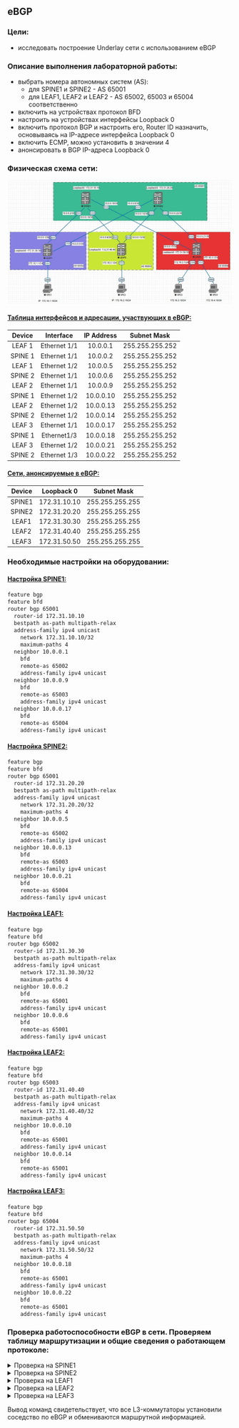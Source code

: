 ## eBGP

### Цели:
- исследовать построение Underlay сети с использованием eBGP

### Описание выполнения лабораторной работы:
- выбрать номера автономных систем (AS):
    - для SPINE1 и SPINE2 - AS 65001
    - для LEAF1, LEAF2 и LEAF2 - AS 65002, 65003 и 65004 соответственно
- включить на устройствах протокол BFD
- настроить на устройствах интерфейсы Loopback 0
- включить протокол BGP и настроить его, Router ID назначить, основываясь на IP-адресе интерфейса Loopback 0
- включить ECMP, можно установить в значении 4
- анонсировать в BGP IP-адреса Loopback 0

### Физическая схема сети:
![Схема](Network_topology_with_ebgp.jpg)

#### <u>Таблица интерфейсов и адресации, участвующих в eBGP:</u>

|Device|Interface|IP Address|Subnet Mask|
|:-:|:-:|:-:|:-:|
|LEAF 1|Ethernet 1/1|10.0.0.1|255.255.255.252|
|SPINE 1|Ethernet 1/1|10.0.0.2|255.255.255.252|
|LEAF 1|Ethernet 1/2|10.0.0.5|255.255.255.252|
|SPINE 2|Ethernet 1/1|10.0.0.6|255.255.255.252|
|LEAF 2|Ethernet 1/1|10.0.0.9|255.255.255.252|
|SPINE 1|Ethernet 1/2|10.0.0.10|255.255.255.252|
|LEAF 2|Ethernet 1/2|10.0.0.13|255.255.255.252|
|SPINE 2|Ethernet 1/2|10.0.0.14|255.255.255.252|
|LEAF 3|Ethernet 1/1|10.0.0.17|255.255.255.252|
|SPINE 1|Ethernet1/3|10.0.0.18|255.255.255.252|
|LEAF 3|Ethernet 1/2|10.0.0.21|255.255.255.252|
|SPINE 2|Ethernet 1/3|10.0.0.22|255.255.255.252|

#### <u>Сети, анонсируемые в eBGP:</u>

|Device|Loopback 0|Subnet Mask|
|:-:|:-:|:-:|
|SPINE1|172.31.10.10|255.255.255.255|
|SPINE2|172.31.20.20|255.255.255.255|
|LEAF1|172.31.30.30|255.255.255.255|
|LEAF2|172.31.40.40|255.255.255.255|
|LEAF3|172.31.50.50|255.255.255.255|

### Необходимые настройки на оборудовании:

#### <u>Настройка SPINE1:</u>
```
feature bgp
feature bfd
router bgp 65001
  router-id 172.31.10.10
  bestpath as-path multipath-relax
  address-family ipv4 unicast
    network 172.31.10.10/32
    maximum-paths 4
  neighbor 10.0.0.1
    bfd
    remote-as 65002
    address-family ipv4 unicast
  neighbor 10.0.0.9
    bfd
    remote-as 65003
    address-family ipv4 unicast
  neighbor 10.0.0.17
    bfd
    remote-as 65004
    address-family ipv4 unicast
```
#### <u>Настройка SPINE2:</u>
```
feature bgp
feature bfd
router bgp 65001
  router-id 172.31.20.20
  bestpath as-path multipath-relax
  address-family ipv4 unicast
    network 172.31.20.20/32
    maximum-paths 4
  neighbor 10.0.0.5
    bfd
    remote-as 65002
    address-family ipv4 unicast
  neighbor 10.0.0.13
    bfd
    remote-as 65003
    address-family ipv4 unicast
  neighbor 10.0.0.21
    bfd
    remote-as 65004
    address-family ipv4 unicast
```
#### <u>Настройка LEAF1:</u>
```
feature bgp
feature bfd
router bgp 65002
  router-id 172.31.30.30
  bestpath as-path multipath-relax
  address-family ipv4 unicast
    network 172.31.30.30/32
    maximum-paths 4
  neighbor 10.0.0.2
    bfd
    remote-as 65001
    address-family ipv4 unicast
  neighbor 10.0.0.6
    bfd
    remote-as 65001
    address-family ipv4 unicast
```
#### <u>Настройка LEAF2:</u>
```
feature bgp
feature bfd
router bgp 65003
  router-id 172.31.40.40
  bestpath as-path multipath-relax
  address-family ipv4 unicast
    network 172.31.40.40/32
    maximum-paths 4
  neighbor 10.0.0.10
    bfd
    remote-as 65001
    address-family ipv4 unicast
  neighbor 10.0.0.14
    bfd
    remote-as 65001
    address-family ipv4 unicast
```
#### <u>Настройка LEAF3:</u>
```
feature bgp
feature bfd
router bgp 65004
  router-id 172.31.50.50
  bestpath as-path multipath-relax
  address-family ipv4 unicast
    network 172.31.50.50/32
    maximum-paths 4
  neighbor 10.0.0.18
    bfd
    remote-as 65001
    address-family ipv4 unicast
  neighbor 10.0.0.22
    bfd
    remote-as 65001
    address-family ipv4 unicast
```
### Проверка работоспособности eBGP в сети. Проверяем таблицу маршрутизации и общие сведения о работающем протоколе:

<details>
<summary>Проверка на SPINE1</summary>

```
SPINE1# sh ip bgp summary 
BGP summary information for VRF default, address family IPv4 Unicast
BGP router identifier 172.31.10.10, local AS number 65001
BGP table version is 9, IPv4 Unicast config peers 3, capable peers 3
4 network entries and 4 paths using 976 bytes of memory
BGP attribute entries [4/688], BGP AS path entries [3/18]
BGP community entries [0/0], BGP clusterlist entries [0/0]

Neighbor        V    AS MsgRcvd MsgSent   TblVer  InQ OutQ Up/Down  State/PfxRcd
10.0.0.1        4 65002      13      12        9    0    0 00:06:35 1         
10.0.0.9        4 65003      11      10        9    0    0 00:04:04 1         
10.0.0.17       4 65004       9       8        9    0    0 00:02:03 1    

SPINE1# sh ip bgp 
BGP routing table information for VRF default, address family IPv4 Unicast
BGP table version is 9, Local Router ID is 172.31.10.10
Status: s-suppressed, x-deleted, S-stale, d-dampened, h-history, *-valid, >-best
Path type: i-internal, e-external, c-confed, l-local, a-aggregate, r-redist, I-injected
Origin codes: i - IGP, e - EGP, ? - incomplete, | - multipath, & - backup, 2 - best2

   Network            Next Hop            Metric     LocPrf     Weight Path
*>l172.31.10.10/32    0.0.0.0                           100      32768 i
*>e172.31.30.30/32    10.0.0.1                                       0 65002 i
*>e172.31.40.40/32    10.0.0.9                                       0 65003 i
*>e172.31.50.50/32    10.0.0.17                                      0 65004 i

SPINE1# sh ip route bgp-65001 
IP Route Table for VRF "default"
'*' denotes best ucast next-hop
'**' denotes best mcast next-hop
'[x/y]' denotes [preference/metric]
'%<string>' in via output denotes VRF <string>

172.31.30.30/32, ubest/mbest: 1/0
    *via 10.0.0.1, [20/0], 00:09:13, bgp-65001, external, tag 65002
172.31.40.40/32, ubest/mbest: 1/0
    *via 10.0.0.9, [20/0], 00:06:42, bgp-65001, external, tag 65003
172.31.50.50/32, ubest/mbest: 1/0
    *via 10.0.0.17, [20/0], 00:04:41, bgp-65001, external, tag 65004
```
</details>
<details>
<summary>Проверка на SPINE2</summary>

```
SPINE2# sh ip bgp summary 
BGP summary information for VRF default, address family IPv4 Unicast
BGP router identifier 172.31.20.20, local AS number 65001
BGP table version is 9, IPv4 Unicast config peers 3, capable peers 3
4 network entries and 4 paths using 976 bytes of memory
BGP attribute entries [4/688], BGP AS path entries [3/18]
BGP community entries [0/0], BGP clusterlist entries [0/0]

Neighbor        V    AS MsgRcvd MsgSent   TblVer  InQ OutQ Up/Down  State/PfxRcd
10.0.0.5        4 65002      16      15        9    0    0 00:09:38 1         
10.0.0.13       4 65003      14      13        9    0    0 00:07:10 1         
10.0.0.21       4 65004      12      11        9    0    0 00:05:08 1  

SPINE2# sh ip bgp 
BGP routing table information for VRF default, address family IPv4 Unicast
BGP table version is 9, Local Router ID is 172.31.20.20
Status: s-suppressed, x-deleted, S-stale, d-dampened, h-history, *-valid, >-best
Path type: i-internal, e-external, c-confed, l-local, a-aggregate, r-redist, I-injected
Origin codes: i - IGP, e - EGP, ? - incomplete, | - multipath, & - backup, 2 - best2

   Network            Next Hop            Metric     LocPrf     Weight Path
*>l172.31.20.20/32    0.0.0.0                           100      32768 i
*>e172.31.30.30/32    10.0.0.5                                       0 65002 i
*>e172.31.40.40/32    10.0.0.13                                      0 65003 i
*>e172.31.50.50/32    10.0.0.21                                      0 65004 i

SPINE2# sh ip route bgp
IP Route Table for VRF "default"
'*' denotes best ucast next-hop
'**' denotes best mcast next-hop
'[x/y]' denotes [preference/metric]
'%<string>' in via output denotes VRF <string>

172.31.30.30/32, ubest/mbest: 1/0
    *via 10.0.0.5, [20/0], 00:10:38, bgp-65001, external, tag 65002
172.31.40.40/32, ubest/mbest: 1/0
    *via 10.0.0.13, [20/0], 00:08:10, bgp-65001, external, tag 65003
172.31.50.50/32, ubest/mbest: 1/0
    *via 10.0.0.21, [20/0], 00:06:08, bgp-65001, external, tag 65004
```
</details>
<details>
<summary>Проверка на LEAF1</summary>

```
LEAF1# sh ip bgp summary 
BGP summary information for VRF default, address family IPv4 Unicast
BGP router identifier 172.31.30.30, local AS number 65002
BGP table version is 11, IPv4 Unicast config peers 2, capable peers 2
5 network entries and 7 paths using 1460 bytes of memory
BGP attribute entries [4/688], BGP AS path entries [3/26]
BGP community entries [0/0], BGP clusterlist entries [0/0]

Neighbor        V    AS MsgRcvd MsgSent   TblVer  InQ OutQ Up/Down  State/PfxRcd
10.0.0.2        4 65001      20      17       11    0    0 00:11:19 3         
10.0.0.6        4 65001      19      17       11    0    0 00:11:07 3  

LEAF1# sh ip bgp 
BGP routing table information for VRF default, address family IPv4 Unicast
BGP table version is 11, Local Router ID is 172.31.30.30
Status: s-suppressed, x-deleted, S-stale, d-dampened, h-history, *-valid, >-best
Path type: i-internal, e-external, c-confed, l-local, a-aggregate, r-redist, I-injected
Origin codes: i - IGP, e - EGP, ? - incomplete, | - multipath, & - backup, 2 - best2

   Network            Next Hop            Metric     LocPrf     Weight Path
*>e172.31.10.10/32    10.0.0.2                                       0 65001 i
*>e172.31.20.20/32    10.0.0.6                                       0 65001 i
*>l172.31.30.30/32    0.0.0.0                           100      32768 i
* e172.31.40.40/32    10.0.0.6                                       0 65001 65003 i
*>e                   10.0.0.2                                       0 65001 65003 i
* e172.31.50.50/32    10.0.0.6                                       0 65001 65004 i
*>e                   10.0.0.2                                       0 65001 65004 i

LEAF1# sh ip route bgp-65002 
IP Route Table for VRF "default"
'*' denotes best ucast next-hop
'**' denotes best mcast next-hop
'[x/y]' denotes [preference/metric]
'%<string>' in via output denotes VRF <string>

172.31.10.10/32, ubest/mbest: 1/0
    *via 10.0.0.2, [20/0], 00:12:14, bgp-65002, external, tag 65001
172.31.20.20/32, ubest/mbest: 1/0
    *via 10.0.0.6, [20/0], 00:12:02, bgp-65002, external, tag 65001
172.31.40.40/32, ubest/mbest: 1/0
    *via 10.0.0.2, [20/0], 00:09:44, bgp-65002, external, tag 65001
172.31.50.50/32, ubest/mbest: 1/0
    *via 10.0.0.2, [20/0], 00:07:42, bgp-65002, external, tag 65001
```
</details>
<details>
<summary>Проверка на LEAF2</summary>

```
LEAF2# sh ip bgp summary 
BGP summary information for VRF default, address family IPv4 Unicast
BGP router identifier 172.31.40.40, local AS number 65003
BGP table version is 11, IPv4 Unicast config peers 2, capable peers 2
5 network entries and 7 paths using 1460 bytes of memory
BGP attribute entries [4/688], BGP AS path entries [3/26]
BGP community entries [0/0], BGP clusterlist entries [0/0]

Neighbor        V    AS MsgRcvd MsgSent   TblVer  InQ OutQ Up/Down  State/PfxRcd
10.0.0.10       4 65001      19      16       11    0    0 00:10:40 3         
10.0.0.14       4 65001      19      16       11    0    0 00:10:30 3  

LEAF2# sh ip bgp 
BGP routing table information for VRF default, address family IPv4 Unicast
BGP table version is 11, Local Router ID is 172.31.40.40
Status: s-suppressed, x-deleted, S-stale, d-dampened, h-history, *-valid, >-best
Path type: i-internal, e-external, c-confed, l-local, a-aggregate, r-redist, I-injected
Origin codes: i - IGP, e - EGP, ? - incomplete, | - multipath, & - backup, 2 - best2

   Network            Next Hop            Metric     LocPrf     Weight Path
*>e172.31.10.10/32    10.0.0.10                                      0 65001 i
*>e172.31.20.20/32    10.0.0.14                                      0 65001 i
* e172.31.30.30/32    10.0.0.14                                      0 65001 65002 i
*>e                   10.0.0.10                                      0 65001 65002 i
*>l172.31.40.40/32    0.0.0.0                           100      32768 i
* e172.31.50.50/32    10.0.0.14                                      0 65001 65004 i
*>e                   10.0.0.10                                      0 65001 65004 i

LEAF2# sh ip route bgp-65003 
IP Route Table for VRF "default"
'*' denotes best ucast next-hop
'**' denotes best mcast next-hop
'[x/y]' denotes [preference/metric]
'%<string>' in via output denotes VRF <string>

172.31.10.10/32, ubest/mbest: 1/0
    *via 10.0.0.10, [20/0], 00:11:17, bgp-65003, external, tag 65001
172.31.20.20/32, ubest/mbest: 1/0
    *via 10.0.0.14, [20/0], 00:11:07, bgp-65003, external, tag 65001
172.31.30.30/32, ubest/mbest: 1/0
    *via 10.0.0.10, [20/0], 00:11:17, bgp-65003, external, tag 65001
172.31.50.50/32, ubest/mbest: 1/0
    *via 10.0.0.10, [20/0], 00:09:16, bgp-65003, external, tag 65001
```
</details>
<details>
<summary>Проверка на LEAF3</summary>

```
LEAF3# sh ip bgp summary 
BGP summary information for VRF default, address family IPv4 Unicast
BGP router identifier 172.31.50.50, local AS number 65004
BGP table version is 11, IPv4 Unicast config peers 2, capable peers 2
5 network entries and 7 paths using 1460 bytes of memory
BGP attribute entries [4/688], BGP AS path entries [3/26]
BGP community entries [0/0], BGP clusterlist entries [0/0]

Neighbor        V    AS MsgRcvd MsgSent   TblVer  InQ OutQ Up/Down  State/PfxRcd
10.0.0.18       4 65001      21      18       11    0    0 00:12:19 3         
10.0.0.22       4 65001      21      18       11    0    0 00:12:08 3 

LEAF3# sh ip bgp
BGP routing table information for VRF default, address family IPv4 Unicast
BGP table version is 11, Local Router ID is 172.31.50.50
Status: s-suppressed, x-deleted, S-stale, d-dampened, h-history, *-valid, >-best
Path type: i-internal, e-external, c-confed, l-local, a-aggregate, r-redist, I-injected
Origin codes: i - IGP, e - EGP, ? - incomplete, | - multipath, & - backup, 2 - best2

   Network            Next Hop            Metric     LocPrf     Weight Path
*>e172.31.10.10/32    10.0.0.18                                      0 65001 i
*>e172.31.20.20/32    10.0.0.22                                      0 65001 i
* e172.31.30.30/32    10.0.0.22                                      0 65001 65002 i
*>e                   10.0.0.18                                      0 65001 65002 i
* e172.31.40.40/32    10.0.0.22                                      0 65001 65003 i
*>e                   10.0.0.18                                      0 65001 65003 i
*>l172.31.50.50/32    0.0.0.0                           100      32768 i

LEAF3# sh ip route bgp-65004 
IP Route Table for VRF "default"
'*' denotes best ucast next-hop
'**' denotes best mcast next-hop
'[x/y]' denotes [preference/metric]
'%<string>' in via output denotes VRF <string>

172.31.10.10/32, ubest/mbest: 1/0
    *via 10.0.0.18, [20/0], 00:12:52, bgp-65004, external, tag 65001
172.31.20.20/32, ubest/mbest: 1/0
    *via 10.0.0.22, [20/0], 00:12:41, bgp-65004, external, tag 65001
172.31.30.30/32, ubest/mbest: 1/0
    *via 10.0.0.18, [20/0], 00:12:52, bgp-65004, external, tag 65001
172.31.40.40/32, ubest/mbest: 1/0
    *via 10.0.0.18, [20/0], 00:12:52, bgp-65004, external, tag 65001
```
</details>

Вывод команд свидетельствует, что все L3-коммутаторы установили соседство по eBGP и обмениваются маршрутной информацией.